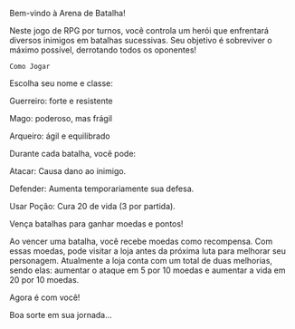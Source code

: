 Bem-vindo à Arena de Batalha!

Neste jogo de RPG por turnos, você controla um herói que enfrentará diversos inimigos em batalhas sucessivas. 
Seu objetivo é sobreviver o máximo possível, derrotando todos os oponentes!



	Como Jogar

Escolha seu nome e classe:

Guerreiro: forte e resistente

Mago: poderoso, mas frágil

Arqueiro: ágil e equilibrado



Durante cada batalha, você pode:

Atacar: Causa dano ao inimigo.

Defender: Aumenta temporariamente sua defesa.

Usar Poção: Cura 20 de vida (3 por partida).



Vença batalhas para ganhar moedas e pontos!

Ao vencer uma batalha, você recebe moedas como recompensa. Com essas moedas, pode visitar a loja antes da próxima luta para melhorar seu personagem.
Atualmente a loja conta com um total de duas melhorias, sendo elas: aumentar o ataque em 5 por 10 moedas e aumentar a vida em 20 por 10 moedas.



Agora é com você!

Boa sorte em sua jornada...

